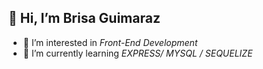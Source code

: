 
## 👋 Hi, I’m Brisa Guimaraz

- 👀 I’m interested in *Front-End Development* 
- 🌱 I’m currently learning *EXPRESS/ MYSQL / SEQUELIZE*

<!---
brisaguimaraz/brisaguimaraz is a ✨ special ✨ repository because its `README.md` (this file) appears on your GitHub profile.
You can click the Preview link to take a look at your changes.
--->
